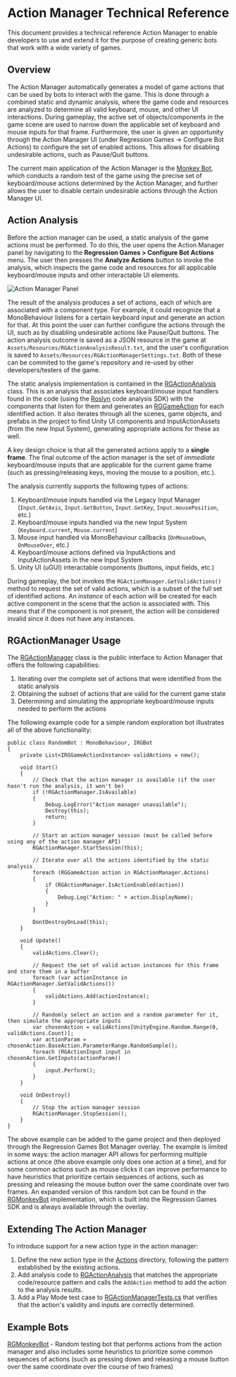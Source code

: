 ﻿# Action Manager Technical Reference

This document provides a technical reference Action Manager to enable developers to use and extend it for the purpose of creating generic bots that work with a wide variety of games.

## Overview

The Action Manager automatically generates a model of game actions that can be used by bots to interact with the game. This is done through a combined static and dynamic analysis, where the game code and resources are analyzed to determine all valid keyboard, mouse, and other UI interactions. During gameplay, the active set of objects/components in the game scene are used to narrow down the applicable set of keyboard and mouse inputs for that frame. Furthermore, the user is given an opportunity through the Action Manager UI (under Regression Games -> Configure Bot Actions) to configure the set of enabled actions. This allows for disabling undesirable actions, such as Pause/Quit buttons.

The current main application of the Action Manager is the [Monkey Bot](https://docs.regression.gg/generic-bots/monkey-bot), which conducts a random test of the game using the precise set of keyboard/mouse actions determined by the Action Manager, and further allows the user to disable certain undesirable actions through the Action Manager UI.

## Action Analysis

Before the action manager can be used, a static analysis of the game actions must be performed. To do this, the user opens the Action Manager panel by navigating to the **Regression Games > Configure Bot Actions** menu. The user then presses the **Analyze Actions** button to invoke the analysis, which inspects the game code and resources for all applicable keyboard/mouse inputs and other interactable UI elements.

![Action Manager Panel](https://github.com/Regression-Games/RegressionDocs/blob/9bba4d4faa06e47c529506c68da3a3b60d33d8d2/docs/generic-bots/img/action-manager-panel-final.png)

The result of the analysis produces a set of actions, each of which are associated with a component type. For example, it could recognize that a MonoBehaviour listens for a certain keyboard input and generate an action for that. At this point the user can further configure the actions through the UI, such as by disabling undesirable actions like Pause/Quit buttons. The action analysis outcome is saved as a JSON resource in the game at `Assets/Resources/RGActionAnalysisResult.txt`, and the user's configuration is saved to `Assets/Resources/RGActionManagerSettings.txt`. Both of these can be commited to the game's repository and re-used by other developers/testers of the game.

The static analysis implementation is contained in the [RGActionAnalysis](../../../Editor/Scripts/ActionManager/RGActionAnalysis.cs) class. This is an analysis that associates keyboard/mouse input handlers found in the code (using the [Roslyn](https://learn.microsoft.com/en-us/dotnet/csharp/roslyn-sdk/) code analysis SDK) with the components that listen for them and generates an [RGGameAction](RGGameAction.cs) for each identified action. It also iterates through all the scenes, game objects, and prefabs in the project to find Unity UI components and InputActionAssets (from the new Input System), generating appropriate actions for these as well.

A key design choice is that all the generated actions apply to a **single frame**. The final outcome of the action manager is the set of _immediate_ keyboard/mouse inputs that are applicable for the current game frame (such as pressing/releasing keys, moving the mouse to a position, etc.).

The analysis currently supports the following types of actions:
1. Keyboard/mouse inputs handled via the Legacy Input Manager (`Input.GetAxis`, `Input.GetButton`, `Input.GetKey`, `Input.mousePosition`, etc.)
2. Keyboard/mouse inputs handled via the new Input System (`Keyboard.current`, `Mouse.current`)
3. Mouse input handled via MonoBehaviour callbacks (`OnMouseDown`, `OnMouseOver`, etc.)
4. Keyboard/mouse actions defined via InputActions and InputActionAssets in the new Input System
5. Unity UI (uGUI) interactable components (buttons, input fields, etc.)

During gameplay, the bot invokes the `RGActionManager.GetValidActions()` method to request the set of valid actions, which is a subset of the full set of identified actions. An _instance_ of each action will be created for each active component in the scene that the action is associated with. This means that if the component is not present, the action will be considered invalid since it does not have any instances.

## RGActionManager Usage

The [RGActionManager](RGActionManager.cs) class is the public interface to Action Manager that offers the following capabilities:
1. Iterating over the complete set of actions that were identified from the static analysis
2. Obtaining the subset of actions that are valid for the current game state
3. Determining and simulating the appropriate keyboard/mouse inputs needed to perform the actions

The following example code for a simple random exploration bot illustrates all of the above functionality:
```
public class RandomBot : MonoBehaviour, IRGBot
{
    private List<IRGGameActionInstance> validActions = new();
    
    void Start()
    {
        // Check that the action manager is available (if the user hasn't run the analysis, it won't be)
        if (!RGActionManager.IsAvailable)
        {
            Debug.LogError("Action manager unavailable");
            Destroy(this);
            return;
        }
        
        // Start an action manager session (must be called before using any of the action manager API)
        RGActionManager.StartSession(this);
        
        // Iterate over all the actions identified by the static analysis
        foreach (RGGameAction action in RGActionManager.Actions)
        {
            if (RGActionManager.IsActionEnabled(action))
            {
                Debug.Log("Action: " + action.DisplayName);
            }
        }
        
        DontDestroyOnLoad(this);
    }

    void Update()
    {
        validActions.Clear();
        
        // Request the set of valid action instances for this frame and store them in a buffer
        foreach (var actionInstance in RGActionManager.GetValidActions())
        {
            validActions.Add(actionInstance);
        }

        // Randomly select an action and a random parameter for it, then simulate the appropriate inputs
        var chosenAction = validActions[UnityEngine.Random.Range(0, validActions.Count)]; 
        var actionParam = chosenAction.BaseAction.ParameterRange.RandomSample();
        foreach (RGActionInput input in chosenAction.GetInputs(actionParam))
        {
            input.Perform();
        }
    }

    void OnDestroy()
    {
        // Stop the action manager session
        RGActionManager.StopSession();
    }
}
```

The above example can be added to the game project and then deployed through the Regression Games Bot Manager overlay. The example is limited in some ways: the action manager API allows for performing multiple actions at once (the above example only does one action at a time), and for some common actions such as mouse clicks it can improve performance to have heuristics that prioritize certain sequences of actions, such as pressing and releasing the mouse button over the same coordinate over two frames. An expanded version of this random bot can be found in the [RGMonkeyBot](../GenericBots/RGMonkeyBot.cs) implementation, which is built into the Regression Games SDK and is always available through the overlay.

## Extending The Action Manager

To introduce support for a new action type in the action manager:
1. Define the new action type in the [Actions](Actions) directory, following the pattern established by the existing actions.
2. Add analysis code to [RGActionAnalysis](../../../Editor/Scripts/ActionManager/RGActionAnalysis.cs) that matches the appropriate code/resource pattern and calls the `AddAction` method to add the action to the analysis results.
3. Add a Play Mode test case to [RGActionManagerTests.cs](../../../../RGUnityBots/Assets/Tests/Runtime/RGActionManagerTests.cs) that verifies that the action's validity and inputs are correctly determined.

## Example Bots

[RGMonkeyBot](../GenericBots/RGMonkeyBot.cs) - Random testing bot that performs actions from the action manager and also includes some heuristics to prioritize some common sequences of actions (such as pressing down and releasing a mouse button over the same coordinate over the course of two frames)

